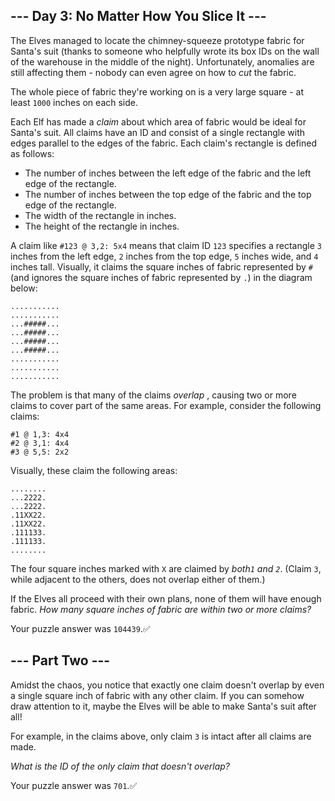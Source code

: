 ## \--- Day 3: No Matter How You Slice It ---

The Elves managed to locate the chimney-squeeze prototype fabric for Santa's
suit (thanks to someone who helpfully wrote its box IDs on the wall of the
warehouse in the middle of the night). Unfortunately, anomalies are still
affecting them - nobody can even agree on how to _cut_ the fabric.

The whole piece of fabric they're working on is a very large square - at least
`1000` inches on each side.

Each Elf has made a _claim_ about which area of fabric would be ideal for
Santa's suit. All claims have an ID and consist of a single rectangle with
edges parallel to the edges of the fabric. Each claim's rectangle is defined
as follows:

  * The number of inches between the left edge of the fabric and the left edge of the rectangle.
  * The number of inches between the top edge of the fabric and the top edge of the rectangle.
  * The width of the rectangle in inches.
  * The height of the rectangle in inches.

A claim like `#123 @ 3,2: 5x4` means that claim ID `123` specifies a rectangle
`3` inches from the left edge, `2` inches from the top edge, `5` inches wide,
and `4` inches tall. Visually, it claims the square inches of fabric
represented by `#` (and ignores the square inches of fabric represented by
`.`) in the diagram below:

    
    
    ...........
    ...........
    ...#####...
    ...#####...
    ...#####...
    ...#####...
    ...........
    ...........
    ...........
    

The problem is that many of the claims _overlap_ , causing two or more claims
to cover part of the same areas. For example, consider the following claims:

    
    
    #1 @ 1,3: 4x4
    #2 @ 3,1: 4x4
    #3 @ 5,5: 2x2
    

Visually, these claim the following areas:

    
    
    ........
    ...2222.
    ...2222.
    .11XX22.
    .11XX22.
    .111133.
    .111133.
    ........
    

The four square inches marked with `X` are claimed by _both`1` and `2`_.
(Claim `3`, while adjacent to the others, does not overlap either of them.)

If the Elves all proceed with their own plans, none of them will have enough
fabric. _How many square inches of fabric are within two or more claims?_

Your puzzle answer was `104439`.:white_check_mark:

## \--- Part Two ---

Amidst the chaos, you notice that exactly one claim doesn't overlap by even a
single square inch of fabric with any other claim. If you can somehow draw
attention to it, maybe the Elves will be able to make Santa's suit after all!

For example, in the claims above, only claim `3` is intact after all claims
are made.

_What is the ID of the only claim that doesn't overlap?_

Your puzzle answer was `701`.:white_check_mark:

